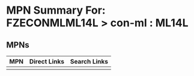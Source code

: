 



# MPN Summary For: FZECONMLML14L > con-ml : ML14L

## MPNs
  

|MPN|Direct Links|Search Links|
| :--- | :--- | :--- |
||||
